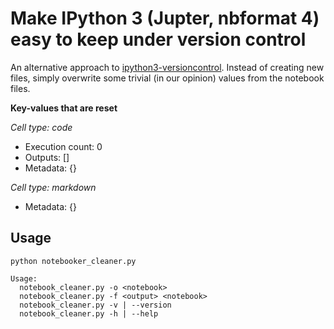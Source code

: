 # Make IPython 3 (Jupter, nbformat 4) easy to keep under version control

An alternative approach to [ipython3-versioncontrol](https://github.com/balabit/ipython3-versioncontrol). Instead of creating new files, simply overwrite some trivial (in our opinion) values from the notebook files.

**Key-values that are reset**

*Cell type: code*

- Execution count: 0
- Outputs: []
- Metadata: {}

*Cell type: markdown*

- Metadata: {}

## Usage

```
python notebooker_cleaner.py

Usage:
  notebook_cleaner.py -o <notebook>
  notebook_cleaner.py -f <output> <notebook>
  notebook_cleaner.py -v | --version
  notebook_cleaner.py -h | --help
```

